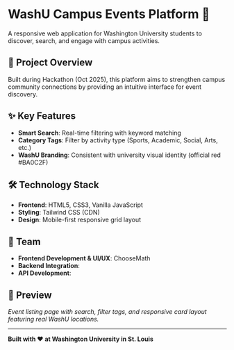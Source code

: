 # WashU Campus Events Platform 🐻

A responsive web application for Washington University students to discover, search, and engage with campus activities.

## 🎯 Project Overview
Built during Hackathon (Oct 2025), this platform aims to strengthen campus community connections by providing an intuitive interface for event discovery.

## ✨ Key Features
- **Smart Search**: Real-time filtering with keyword matching
- **Category Tags**: Filter by activity type (Sports, Academic, Social, Arts, etc.)
- **WashU Branding**: Consistent with university visual identity (official red #BA0C2F)

## 🛠️ Technology Stack
- **Frontend**: HTML5, CSS3, Vanilla JavaScript
- **Styling**: Tailwind CSS (CDN)
- **Design**: Mobile-first responsive grid layout

## 👥 Team
- **Frontend Development & UI/UX**: ChooseMath
- **Backend Integration**: 
- **API Development**: 

## 📸 Preview
*Event listing page with search, filter tags, and responsive card layout featuring real WashU locations.*

---

**Built with ❤️ at Washington University in St. Louis**
